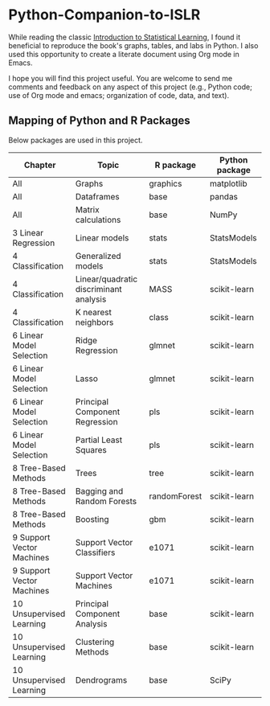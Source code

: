 # Python-Companion-to-ISLR
 While reading the classic [Introduction to Statistical Learning](http://www-bcf.usc.edu/~gareth/ISL/), I found it beneficial to reproduce the book's graphs, tables, and labs in Python.  I also used this opportunity to create a literate document using Org mode in Emacs.

I hope you will find this project useful.  You are welcome to send me comments and feedback on any aspect of this project (e.g., Python code; use of Org mode and emacs; organization of code, data, and text).


## Mapping of Python and R Packages
Below packages are used in this project. 

| Chapter | Topic | R package | Python package |
| --- | --- | --- | --- |
| All | Graphs | graphics | matplotlib |
| All | Dataframes | base | pandas |
| All | Matrix calculations | base | NumPy |
| 3 Linear Regression | Linear models | stats | StatsModels |
| 4 Classification | Generalized models | stats | StatsModels |
| 4 Classification | Linear/quadratic discriminant analysis | MASS | scikit-learn |
| 4 Classification | K nearest neighbors | class | scikit-learn |
| 6 Linear Model Selection | Ridge Regression | glmnet | scikit-learn |
| 6 Linear Model Selection | Lasso | glmnet | scikit-learn |
| 6 Linear Model Selection | Principal Component Regression | pls | scikit-learn |
| 6 Linear Model Selection | Partial Least Squares | pls | scikit-learn |
| 8 Tree-Based Methods | Trees | tree | scikit-learn |
| 8 Tree-Based Methods | Bagging and Random Forests | randomForest | scikit-learn |
| 8 Tree-Based Methods | Boosting | gbm | scikit-learn|
| 9 Support Vector Machines | Support Vector Classifiers | e1071 | scikit-learn |
| 9 Support Vector Machines | Support Vector Machines | e1071 | scikit-learn |
| 10 Unsupervised Learning | Principal Component Analysis| base | scikit-learn |
| 10 Unsupervised Learning | Clustering Methods | base | scikit-learn |
| 10 Unsupervised Learning | Dendrograms | base | SciPy |

